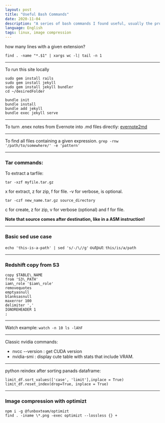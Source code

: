 ```yaml
---
layout: post
title: "Useful Bash Commands"
date: 2020-11-04
description: "A series of bash commands I found useful, usually the product of some minutes of research or tinkering."
language: English
tags: linux, image compression
---
```


how many lines with a given extension?

```find . -name "*.$1" | xargs wc -l| tail -n 1```

---

To run this site locally

```
sudo gem install rails
sudo gem install jekyll
sudo gem install jekyll bundler
cd ~/desiredFolder

bundle init
bundle install
bundle add jekyll
bundle exec jekyll serve
```

---

To turn .enex notes from Evernote into .md files directly: [evernote2md](https://github.com/wormi4ok/evernote2md)

---

To find all files containing a given expression. 
```grep -rnw '/path/to/somewhere/' -e 'pattern'```

---

### Tar commands:

To extract a tarfile:

```tar -xzf myfile.tar.gz```

x for extract, z for zip, f for file. -v for verbose, is optional.

```tar -czf new_name.tar.gz source_directory```

c for create, z for zip, v for verbose (optional) and f for file. 

**Note that source comes after destination, like in a ASM instruction!** 

---

### Basic sed use case

```echo 'this-is-a-path' | sed 's/-/\//g'```
output:
`this/is/a/path`

---

### Redshift copy from S3

```
copy $TABLE\_NAME
from 'S3\_PATH'
iam\_role '$iam\_role'
removequotes
emptyasnull
blanksasnull
maxerror 100
delimiter ','
IGNOREHEADER 1
; 
```

---

Watch example:
```watch -n 10 ls -lAhF ```

---

Classic nvidia commands:

- nvcc --version : get CUDA version
- nvidia-smi : display cute table with stats that include VRAM.

---

python reindex after sorting panads dataframe:

```
limit_df.sort_values(['case', 'limit'],inplace = True)
limit_df.reset_index(drop=True, inplace = True)
```

---
### Image compression with optimizt
```
npm i -g @funboxteam/optimizt
find . -iname \*.png -exec optimizt --lossless {} +
```


